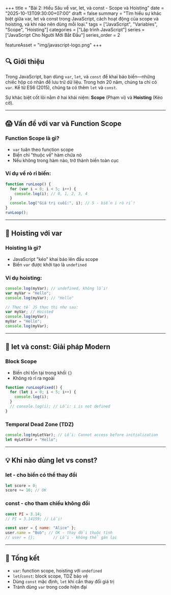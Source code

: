 +++
title = "Bài 2: Hiểu Sâu về var, let, và const - Scope và Hoisting"
date = "2025-10-13T09:30:00+07:00"
draft = false
summary = "Tìm hiểu sự khác biệt giữa var, let và const trong JavaScript, cách hoạt động của scope và hoisting, và khi nào nên dùng mỗi loại."
tags = ["JavaScript", "Variables", "Scope", "Hoisting"]
categories = ["Lập trình JavaScript"]
series = ["JavaScript Cho Người Mới Bắt Đầu"]
series_order = 2

featureAsset = "img/javascript-logo.png"
+++

## 🔍 Giới thiệu

Trong JavaScript, bạn dùng `var`, `let`, và `const` để khai báo biến—những chiếc hộp có nhãn để lưu trữ dữ liệu. Trong hơn 20 năm, chúng ta chỉ có `var`. Kể từ ES6 (2015), chúng ta có thêm `let` và `const`.

Sự khác biệt cốt lõi nằm ở hai khái niệm: **Scope** (Phạm vi) và **Hoisting** (Kéo cờ).

---

## 😱 Vấn đề với var và Function Scope

### Function Scope là gì?

- `var` tuân theo function scope
- Biến chỉ "thuộc về" hàm chứa nó
- Nếu không trong hàm nào, trở thành biến toàn cục

### Ví dụ về rò rỉ biến:

```javascript
function runLoop() {
  for (var i = 0; i < 5; i++) {
    console.log(i); // 0, 1, 2, 3, 4
  }
  console.log("Giá trị cuối:", i); // 5 - biến i rò rỉ!
}
runLoop();
```

---

## 🤔 Hoisting với var

### Hoisting là gì?

- JavaScript "kéo" khai báo lên đầu scope
- Biến `var` được khởi tạo là `undefined`

### Ví dụ hoisting:

```javascript
console.log(myVar); // undefined, không lỗi!
var myVar = "Hello";
console.log(myVar); // "Hello"

// Thực tế JS thực thi như sau:
var myVar; // Hoisted
console.log(myVar);
myVar = "Hello";
console.log(myVar);
```

---

## 🎯 let và const: Giải pháp Modern

### Block Scope

- Biến chỉ tồn tại trong khối `{}`
- Không rò rỉ ra ngoài

```javascript
function runLoopFixed() {
  for (let i = 0; i < 5; i++) {
    console.log(i);
  }
  // console.log(i); // Lỗi: i is not defined
}
```

### Temporal Dead Zone (TDZ)

```javascript
console.log(myLetVar); // Lỗi: Cannot access before initialization
let myLetVar = "Hello";
```

---

## 💡 Khi nào dùng let vs const?

### let - cho biến có thể thay đổi

```javascript
let score = 0;
score += 10; // OK
```

### const - cho tham chiếu không đổi

```javascript
const PI = 3.14;
// PI = 3.14159; // Lỗi!

const user = { name: "Alice" };
user.name = "Bob"; // OK - thay đổi thuộc tính
// user = {};        // Lỗi - không thể gán lại
```

---

## 🎯 Tổng kết

- `var`: function scope, hoisting với `undefined`
- `let`/`const`: block scope, TDZ bảo vệ
- Dùng `const` mặc định, `let` khi cần thay đổi giá trị
- Tránh dùng `var` trong code hiện đại
